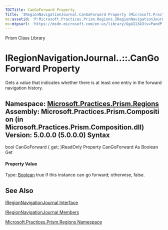 ```yaml
---
TOCTitle: CanGoForward Property
Title: 'IRegionNavigationJournal.CanGoForward Property (Microsoft.Practices.Prism.Regions)'
ms:assetid: 'P:Microsoft.Practices.Prism.Regions.IRegionNavigationJournal.CanGoForward'
ms:mtpsurl: 'https://msdn.microsoft.com/en-us/library/Gg431343(v=PandP.50)'
---
```


Prism Class Library

IRegionNavigationJournal..::.CanGoForward Property
==================================================

Gets a value that indicates whether there is at least one entry in the forward navigation history.

**Namespace:** [Microsoft.Practices.Prism.Regions](https://msdn.microsoft.com/n:microsoft.practices.prism.regions)
**Assembly:** Microsoft.Practices.Prism.Composition (in Microsoft.Practices.Prism.Composition.dll) Version: 5.0.0.0 (5.0.0.0)
Syntax
------

<span id="syntaxToggle"></span>bool CanGoForward { get; }ReadOnly Property CanGoForward As Boolean Get
#### Property Value

Type: [Boolean](http://msdn2.microsoft.com/en-us/library/a28wyd50)
true if this instance can go forward; otherwise, false.

See Also
--------

<span id="seeAlsoToggle"></span>
[IRegionNavigationJournal Interface](https://msdn.microsoft.com/t:microsoft.practices.prism.regions.iregionnavigationjournal)

[IRegionNavigationJournal Members](https://msdn.microsoft.com/allmembers.t:microsoft.practices.prism.regions.iregionnavigationjournal)

[Microsoft.Practices.Prism.Regions Namespace](https://msdn.microsoft.com/n:microsoft.practices.prism.regions)
